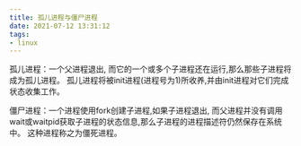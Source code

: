 ```yaml
---
title: 孤儿进程与僵尸进程
date: 2021-07-12 13:31:12
tags:
- linux
---
```


孤儿进程：一个父进程退出,
而它的一个或多个子进程还在运行,那么那些子进程将成为孤儿进程。
孤儿进程将被init进程(进程号为1)所收养,并由init进程对它们完成状态收集工作。

僵尸进程：一个进程使用fork创建子进程,如果子进程退出,
而父进程并没有调用wait或waitpid获取子进程的状态信息,那么子进程的进程描述符仍然保存在系统中。
这种进程称之为僵死进程。

